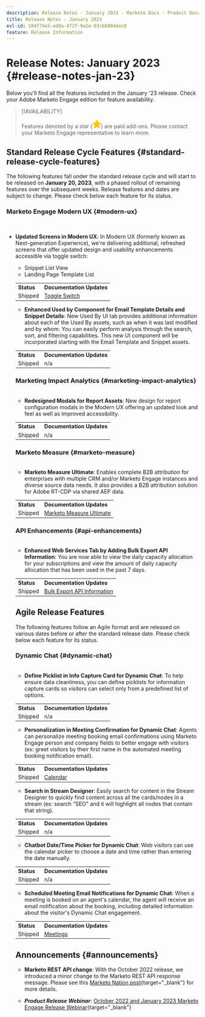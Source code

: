 ```yaml
---
description: Release Notes - January 2023 - Marketo Docs - Product Documentation
title: Release Notes - January 2023
exl-id: 584f74e5-ed0a-4f2f-9a1e-93cb8804dec8
feature: Release Information
---
```

# Release Notes: January 2023 {#release-notes-jan-23}

Below you'll find all the features included in the January '23 release. Check your Adobe Marketo Engage edition for feature availability.

>[!AVAILABILITY]
>
>Features denoted by a star (![star](assets/yellow-star.png)) are paid add-ons. Please contact your Marketo Engage representative to learn more.

## Standard Release Cycle Features {#standard-release-cycle-features}

The following features fall under the standard release cycle and will start to be released on **January 20, 2023**, with a phased rollout of remaining features over the subsequent weeks. Release features and dates are subject to change. Please check below each feature for its status.

### Marketo Engage Modern UX {#modern-ux}

</br>

* **Updated Screens in Modern UX**: In Modern UX (formerly known as Next-generation Experience), we're delivering additional, refreshed screens that offer updated design and usability enhancements accessible via toggle switch:

  * Snippet List View
  * Landing Page Template List

  <table>
  <tr>
   <td><b>Status</b></td>
   <td><b>Documentation Updates</b></td>
  </tr>
  <tr>
   <td>Shipped</td>
   <td><a href="/help/marketo/product-docs/marketo-engage-modern-ux/toggle-switch.md">Toggle Switch</a></td>
  </tr>
  </tbody>

</table>

* **Enhanced Used by Component for Email Template Details and Snippet Details**: New Used By UI tab provides additional information about each of the Used By assets, such as when it was last modified and by whom. You can easily perform analysis through the search, sort, and filtering capabilities. This new UI component will be incorporated starting with the Email Template and Snippet assets.

<table>
  <tr>
   <td><b>Status</b></td>
   <td><b>Documentation Updates</b></td>
  </tr>
  <tr>
   <td>Shipped</td>
   <td>n/a</td>
  </tr>
  </tbody>
</table>

### Marketing Impact Analytics {#marketing-impact-analytics}

</br>

* **Redesigned Modals for Report Assets**: New design for report configuration modals in the Modern UX offering an updated look and feel as well as improved accessibility.

<table>
  <tr>
   <td><b>Status</b></td>
   <td><b>Documentation Updates</b></td>
  </tr>
  <tr>
   <td>Shipped</td>
   <td>n/a</td>
  </tr>
  </tbody>
</table>

### Marketo Measure {#marketo-measure}

</br>

* **Marketo Measure Ultimate**: Enables complete B2B attribution for enterprises with multiple CRM and/or Marketo Engage instances and diverse source data needs. It also provides a B2B attribution solution for Adobe RT-CDP via shared AEP data.

<table>
  <tr>
   <td><b>Status</b></td>
   <td><b>Documentation Updates</b></td>
  </tr>
  <tr>
   <td>Shipped</td>
   <td><a href="https://experienceleague.adobe.com/docs/experience-platform/destinations/catalog/adobe/marketo-measure-ultimate.html">Marketo Measure Ultimate</a></td>
  </tr>
  </tbody>
</table>

### API Enhancements {#api-enhancements}

</br>

* **Enhanced Web Services Tab by Adding Bulk Export API Information**: You are now able to view the daily capacity allocation for your subscriptions and view the amount of daily capacity allocation that has been used in the past 7 days.

<table>
  <tr>
   <td><b>Status</b></td>
   <td><b>Documentation Updates</b></td>
  </tr>
  <tr>
   <td>Shipped</td>
   <td><a href="/help/marketo/product-docs/administration/settings/bulk-export-api-information.md">Bulk Export API Information</a></td>
  </tr>
  </tbody>
</table>

## Agile Release Features

The following features follow an Agile format and are released on various dates before or after the standard release date. Please check below each feature for its status.

### Dynamic Chat {#dynamic-chat}

</br>

* **Define Picklist in Info Capture Card for Dynamic Chat**: To help ensure data cleanliness, you can define picklists for information capture cards so visitors can select only from a predefined list of options.

<table>
  <tr>
   <td><b>Status</b></td>
   <td><b>Documentation Updates</b></td>
  </tr>
  <tr>
   <td>Shipped</td>
   <td>n/a</td>
  </tr>
  </tbody>
</table>

* **Personalization in Meeting Confirmation for Dynamic Chat**: Agents can personalize meeting booking email confirmations using Marketo Engage person and company fields to better engage with visitors (ex: greet visitors by their first name in the automated meeting booking notification email).

<table>
  <tr>
   <td><b>Status</b></td>
   <td><b>Documentation Updates</b></td>
  </tr>
  <tr>
   <td>Shipped</td>
   <td><a href="/help/marketo/product-docs/demand-generation/dynamic-chat/setup-and-configuration/agent-settings.md">Calendar</a></td>
  </tr>
  </tbody>
</table>

* **Search in Stream Designer**: Easily search for content in the Stream Designer to quickly find content across all the cards/nodes in a stream (ex: search "SEO" and it will highlight all nodes that contain that string).

<table>
  <tr>
   <td><b>Status</b></td>
   <td><b>Documentation Updates</b></td>
  </tr>
  <tr>
   <td>Shipped</td>
   <td>n/a</td>
  </tr>
  </tbody>
</table>

* **Chatbot Date/Time Picker for Dynamic Chat**: Web visitors can use the calendar picker to choose a date and time rather than entering the date manually.

<table>
  <tr>
   <td><b>Status</b></td>
   <td><b>Documentation Updates</b></td>
  </tr>
  <tr>
   <td>Shipped</td>
   <td>n/a</td>
  </tr>
  </tbody>
</table>

* **Scheduled Meeting Email Notifications for Dynamic Chat**: When a meeting is booked on an agent's calendar, the agent will receive an email notification about the booking, including detailed information about the visitor's Dynamic Chat engagement.

<table>
  <tr>
   <td><b>Status</b></td>
   <td><b>Documentation Updates</b></td>
  </tr>
  <tr>
   <td>Shipped</td>
   <td><a href="/help/marketo/product-docs/demand-generation/dynamic-chat/meeting-list.md">Meetings</a></td>
  </tr>
  </tbody>
</table>

## Announcements {#announcements}

* **Marketo REST API change**: With the October 2022 release, we introduced a minor change to the Marketo REST API response message. Please see this [Marketo Nation post](https://nation.marketo.com/t5/product-documents/upcoming-change-to-marketo-rest-api/ta-p/331698){target="_blank"} for more details.

* **_Product Release Webinar_**: [October 2022 and January 2023 Marketo Engage Release Webinar](https://engage.marketo.com/2023_January_Release_Webinar_OnDemandPage.html){target="_blank"}

